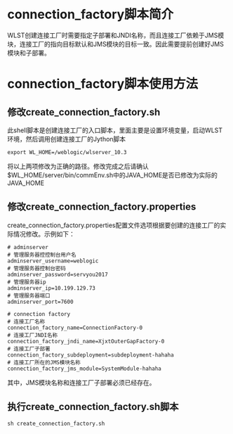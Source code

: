 # connection_factory脚本简介

WLST创建连接工厂时需要指定子部署和JNDI名称，而且连接工厂依赖于JMS模块，连接工厂的指向目标默认和JMS模块的目标一致。因此需要提前创建好JMS模块和子部署。

# connection_factory脚本使用方法

## 修改create_connection_factory.sh

此shell脚本是创建连接工厂的入口脚本，里面主要是设置环境变量，启动WLST环境，然后调用创建连接工厂的Jython脚本

```shell
export WL_HOME=/weblogic/wlserver_10.3
```

将以上两项修改为正确的路径。修改完成之后请确认$WL_HOME/server/bin/commEnv.sh中的JAVA_HOME是否已修改为实际的JAVA_HOME

## 修改create_connection_factory.properties

create_connection_factory.properties配置文件选项根据要创建的连接工厂的实际情况修改。示例如下：

```properties
# adminserver
# 管理服务器控控制台用户名
adminserver_username=weblogic
# 管理服务器控制台密码
adminserver_password=servyou2017
# 管理服务器ip
adminserver_ip=10.199.129.73
# 管理服务器端口
adminserver_port=7600

# connection factory
# 连接工厂名称
connection_factory_name=ConnectionFactory-0
# 连接工厂JNDI名称
connection_factory_jndi_name=XjxtOuterGapFactory-0
# 连接工厂子部署
connection_factory_subdeployment=subdeployment-hahaha
# 连接工厂所在的JMS模块名称
connection_factory_jms_module=SystemModule-hahaha
```

其中，JMS模块名称和连接工厂子部署必须已经存在。

## 执行create_connection_factory.sh脚本

```shell
sh create_connection_factory.sh
```